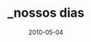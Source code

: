 ---
layout: post
title: "_nossos dias"
date: "2010-05-04"
category: 
  - cotidiano
tags:
  - cotidiano
show_meta: true
comments: true
mathjax: true
gistembed: true
published: false
noindex: false
nofollow: false
# hide QR code, permalink block while printing.
hide_printmsg: false
# show post summary or full post in RSS feed.
summaryfeed: false
imagefeature: "https://flic.kr/p/VJgYhV"
---